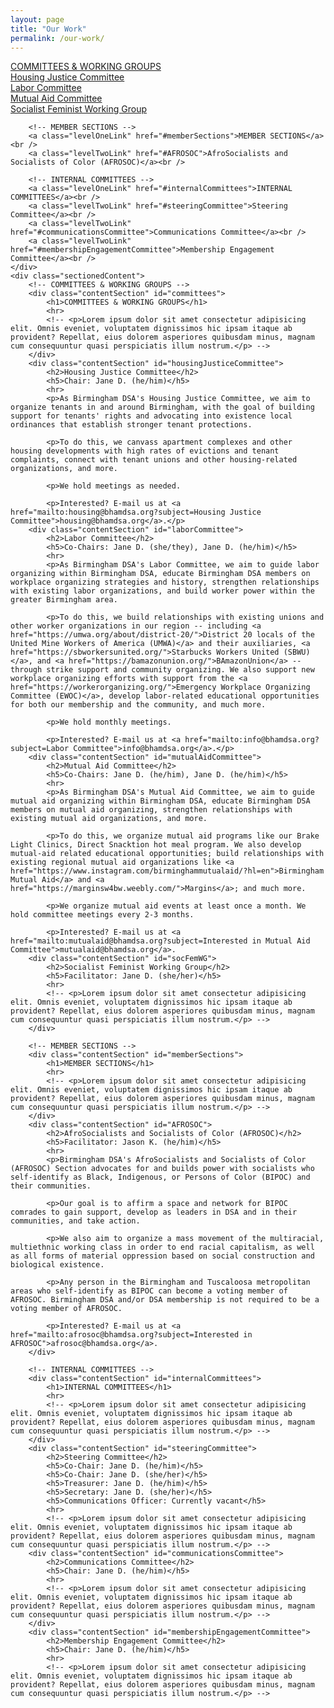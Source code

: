 ```yaml
---
layout: page
title: "Our Work"
permalink: /our-work/
---
```


<div class="mainContainer">
    <div class="scrollableSections">
        <!-- COMMITTEES & WORKING GROUPS -->
        <a class="levelOneLink" href="#committees">COMMITTEES & WORKING GROUPS</a><br />
        <a class="levelTwoLink" href="#housingJusticeCommittee">Housing Justice Committee</a><br />
        <a class="levelTwoLink" href="#laborCommittee">Labor Committee</a><br />
        <a class="levelTwoLink" href="#mutualAidCommittee">Mutual Aid Committee</a><br />
        <a class="levelTwoLink" href="#socFemWG">Socialist Feminist Working Group</a><br />

        <!-- MEMBER SECTIONS -->
        <a class="levelOneLink" href="#memberSections">MEMBER SECTIONS</a><br />
        <a class="levelTwoLink" href="#AFROSOC">AfroSocialists and Socialists of Color (AFROSOC)</a><br />

        <!-- INTERNAL COMMITTEES -->
        <a class="levelOneLink" href="#internalCommittees">INTERNAL COMMITTEES</a><br />
        <a class="levelTwoLink" href="#steeringCommittee">Steering Committee</a><br />
        <a class="levelTwoLink" href="#communicationsCommittee">Communications Committee</a><br />
        <a class="levelTwoLink" href="#membershipEngagementCommittee">Membership Engagement Committee</a><br />
    </div>
    <div class="sectionedContent">
        <!-- COMMITTEES & WORKING GROUPS -->
        <div class="contentSection" id="committees">
            <h1>COMMITTEES & WORKING GROUPS</h1>
            <hr>
            <!-- <p>Lorem ipsum dolor sit amet consectetur adipisicing elit. Omnis eveniet, voluptatem dignissimos hic ipsam itaque ab provident? Repellat, eius dolorem asperiores quibusdam minus, magnam cum consequuntur quasi perspiciatis illum nostrum.</p> -->
        </div>
        <div class="contentSection" id="housingJusticeCommittee">
            <h2>Housing Justice Committee</h2>
            <h5>Chair: Jane D. (he/him)</h5>
            <hr>
            <p>As Birmingham DSA's Housing Justice Committee, we aim to organize tenants in and around Birmingham, with the goal of building support for tenants' rights and advocating into existence local ordinances that establish stronger tenant protections.
            
            <p>To do this, we canvass apartment complexes and other housing developments with high rates of evictions and tenant complaints, connect with tenant unions and other housing-related organizations, and more.
            
            <p>We hold meetings as needed.
            
            <p>Interested? E-mail us at <a href="mailto:housing@bhamdsa.org?subject=Housing Justice Committee">housing@bhamdsa.org</a>.</p>
        <div class="contentSection" id="laborCommittee">
            <h2>Labor Committee</h2>
            <h5>Co-Chairs: Jane D. (she/they), Jane D. (he/him)</h5>
            <hr>
            <p>As Birmingham DSA's Labor Committee, we aim to guide labor organizing within Birmingham DSA, educate Birmingham DSA members on workplace organizing strategies and history, strengthen relationships with existing labor organizations, and build worker power within the greater Birmingham area.

            <p>To do this, we build relationships with existing unions and other worker organizations in our region -- including <a href="https://umwa.org/about/district-20/">District 20 locals of the United Mine Workers of America (UMWA)</a> and their auxiliaries, <a href="https://sbworkersunited.org/">Starbucks Workers United (SBWU)</a>, and <a href="https://bamazonunion.org/">BAmazonUnion</a> -- through strike support and community organizing. We also support new workplace organizing efforts with support from the <a href="https://workerorganizing.org/">Emergency Workplace Organizing Committee (EWOC)</a>, develop labor-related educational opportunities for both our membership and the community, and much more.
            
            <p>We hold monthly meetings.
            
            <p>Interested? E-mail us at <a href="mailto:info@bhamdsa.org?subject=Labor Committee">info@bhamdsa.org</a>.</p>
        <div class="contentSection" id="mutualAidCommittee">
            <h2>Mutual Aid Committee</h2>
            <h5>Co-Chairs: Jane D. (he/him), Jane D. (he/him)</h5>
            <hr>
            <p>As Birmingham DSA's Mutual Aid Committee, we aim to guide mutual aid organizing within Birmingham DSA, educate Birmingham DSA members on mutual aid organizing, strengthen relationships with existing mutual aid organizations, and more.
            
            <p>To do this, we organize mutual aid programs like our Brake Light Clinics, Direct Snacktion hot meal program. We also develop mutual-aid related educational opportunities; build relationships with existing regional mutual aid organizations like <a href="https://www.instagram.com/birminghammutualaid/?hl=en">Birmingham Mutual Aid</a> and <a href="https://marginsw4bw.weebly.com/">Margins</a>; and much more.
            
            <p>We organize mutual aid events at least once a month. We hold committee meetings every 2-3 months.
            
            <p>Interested? E-mail us at <a href="mailto:mutualaid@bhamdsa.org?subject=Interested in Mutual Aid Committee">mutualaid@bhamdsa.org</a>.
        <div class="contentSection" id="socFemWG">
            <h2>Socialist Feminist Working Group</h2>
            <h5>Facilitator: Jane D. (she/her)</h5>
            <hr>
            <!-- <p>Lorem ipsum dolor sit amet consectetur adipisicing elit. Omnis eveniet, voluptatem dignissimos hic ipsam itaque ab provident? Repellat, eius dolorem asperiores quibusdam minus, magnam cum consequuntur quasi perspiciatis illum nostrum.</p> -->
        </div>

        <!-- MEMBER SECTIONS -->
        <div class="contentSection" id="memberSections">
            <h1>MEMBER SECTIONS</h1>
            <hr>
            <!-- <p>Lorem ipsum dolor sit amet consectetur adipisicing elit. Omnis eveniet, voluptatem dignissimos hic ipsam itaque ab provident? Repellat, eius dolorem asperiores quibusdam minus, magnam cum consequuntur quasi perspiciatis illum nostrum.</p> -->
        </div>
        <div class="contentSection" id="AFROSOC">
            <h2>AfroSocialists and Socialists of Color (AFROSOC)</h2>
            <h5>Facilitator: Jason K. (he/him)</h5>
            <hr>
            <p>Birmingham DSA's AfroSocialists and Socialists of Color (AFROSOC) Section advocates for and builds power with socialists who self-identify as Black, Indigenous, or Persons of Color (BIPOC) and their communities. 
            
            <p>Our goal is to affirm a space and network for BIPOC comrades to gain support, develop as leaders in DSA and in their communities, and take action.
            
            <p>We also aim to organize a mass movement of the multiracial, multiethnic working class in order to end racial capitalism, as well as all forms of material oppression based on social construction and biological existence.
            
            <p>Any person in the Birmingham and Tuscaloosa metropolitan areas who self-identify as BIPOC can become a voting member of AFROSOC. Birmingham DSA and/or DSA membership is not required to be a voting member of AFROSOC.

            <p>Interested? E-mail us at <a href="mailto:afrosoc@bhamdsa.org?subject=Interested in AFROSOC">afrosoc@bhamdsa.org</a>.
        </div>

        <!-- INTERNAL COMMITTEES -->
        <div class="contentSection" id="internalCommittees">
            <h1>INTERNAL COMMITTEES</h1>
            <hr>
            <!-- <p>Lorem ipsum dolor sit amet consectetur adipisicing elit. Omnis eveniet, voluptatem dignissimos hic ipsam itaque ab provident? Repellat, eius dolorem asperiores quibusdam minus, magnam cum consequuntur quasi perspiciatis illum nostrum.</p> -->
        </div>
        <div class="contentSection" id="steeringCommittee">
            <h2>Steering Committee</h2>
            <h5>Co-Chair: Jane D. (he/him)</h5>
            <h5>Co-Chair: Jane D. (she/her)</h5>
            <h5>Treasurer: Jane D. (he/him)</h5>
            <h5>Secretary: Jane D. (she/her)</h5>
            <h5>Communications Officer: Currently vacant</h5>
            <hr>
            <!-- <p>Lorem ipsum dolor sit amet consectetur adipisicing elit. Omnis eveniet, voluptatem dignissimos hic ipsam itaque ab provident? Repellat, eius dolorem asperiores quibusdam minus, magnam cum consequuntur quasi perspiciatis illum nostrum.</p> -->
        <div class="contentSection" id="communicationsCommittee">
            <h2>Communications Committee</h2>
            <h5>Chair: Jane D. (he/him)</h5>
            <hr>
            <!-- <p>Lorem ipsum dolor sit amet consectetur adipisicing elit. Omnis eveniet, voluptatem dignissimos hic ipsam itaque ab provident? Repellat, eius dolorem asperiores quibusdam minus, magnam cum consequuntur quasi perspiciatis illum nostrum.</p> -->
        </div>
        <div class="contentSection" id="membershipEngagementCommittee">
            <h2>Membership Engagement Committee</h2>
            <h5>Chair: Jane D. (he/him)</h5>
            <hr>
            <!-- <p>Lorem ipsum dolor sit amet consectetur adipisicing elit. Omnis eveniet, voluptatem dignissimos hic ipsam itaque ab provident? Repellat, eius dolorem asperiores quibusdam minus, magnam cum consequuntur quasi perspiciatis illum nostrum.</p> -->

</div>
